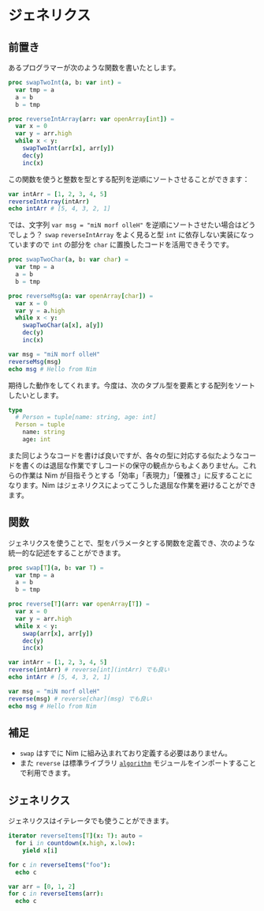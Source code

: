 # ジェネリクス

## 前置き

あるプログラマーが次のような関数を書いたとします。

```nim
proc swapTwoInt(a, b: var int) =
  var tmp = a
  a = b
  b = tmp

proc reverseIntArray(arr: var openArray[int]) =
  var x = 0
  var y = arr.high
  while x < y:
    swapTwoInt(arr[x], arr[y])
    dec(y)
    inc(x)
```

この関数を使うと整数を型とする配列を逆順にソートさせることができます：

```nim
var intArr = [1, 2, 3, 4, 5]
reverseIntArray(intArr)
echo intArr # [5, 4, 3, 2, 1]
```

では、文字列 `var msg = "miN morf olleH"` を逆順にソートさせたい場合はどうでしょう？ `swap` `reverseIntArray` をよく見ると型 `int` に依存しない実装になっていますので `int` の部分を `char` に置換したコードを活用できそうです。

```nim
proc swapTwoChar(a, b: var char) =
  var tmp = a
  a = b
  b = tmp

proc reverseMsg(a: var openArray[char]) =
  var x = 0
  var y = a.high
  while x < y:
    swapTwoChar(a[x], a[y])
    dec(y)
    inc(x)

var msg = "miN morf olleH"
reverseMsg(msg)
echo msg # Hello from Nim
```

期待した動作をしてくれます。今度は、次のタプル型を要素とする配列をソートしたいとします。

```nim
type
  # Person = tuple[name: string, age: int]
  Person = tuple
    name: string
    age: int
```

また同じようなコードを書けば良いですが、各々の型に対応する似たようなコードを書くのは退屈な作業ですしコードの保守の観点からもよくありません。これらの作業は Nim が目指そうとする「効率」「表現力」「優雅さ」に反することになります。Nim はジェネリクスによってこうした退屈な作業を避けることができます。

## 関数

ジェネリクスを使うことで、型をパラメータとする関数を定義でき、次のような統一的な記述をすることができます。

```nim
proc swap[T](a, b: var T) =
  var tmp = a
  a = b
  b = tmp

proc reverse[T](arr: var openArray[T]) =
  var x = 0
  var y = arr.high
  while x < y:
    swap(arr[x], arr[y])
    dec(y)
    inc(x)

var intArr = [1, 2, 3, 4, 5]
reverse(intArr) # reverse[int](intArr) でも良い
echo intArr # [5, 4, 3, 2, 1]

var msg = "miN morf olleH"
reverse(msg) # reverse[char](msg) でも良い
echo msg # Hello from Nim
```
## 補足

- `swap` はすでに Nim に組み込まれており定義する必要はありません。
- また `reverse` は標準ライブラリ [`algorithm`](https://nim-lang.org/docs/algorithm.html) モジュールをインポートすることで利用できます。

## ジェネリクス

ジェネリクスはイテレータでも使うことができます。

```nim
iterator reverseItems[T](x: T): auto =
  for i in countdown(x.high, x.low):
    yield x[i]

for c in reverseItems("foo"):
  echo c

var arr = [0, 1, 2]
for c in reverseItems(arr):
  echo c
```
